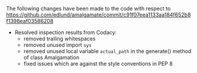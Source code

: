 The following changes have been made to the code with respect to <https://github.com/edlund/amalgamate/commit/c91f07eea1133aa184f652b8f1398eaf03586208>

* Resolved inspection results from Codacy:
    * removed trailing whitespaces
    * removed unused import `sys`
    * removed unused local variable `actual_path` in the generate() method of class Amalgamation
    * fixed issues which are against the style conventions in PEP 8